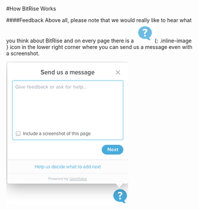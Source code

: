 #How BitRise Works

####Feedback
Above all, please note that we would really like to hear what you think about BitRise and on every page there is a ![Feedback](images/how-bitrise-works/feedback.png "Feedback"){: .inline-image } icon in the lower right corner where you can send us a message even with a screenshot.  

![Feedback](images/how-bitrise-works/feedback-bubble.png "Feedback")

